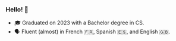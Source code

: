 ### Hello! 👋

- 🎓 Graduated on 2023 with a Bachelor degree in CS.
- 🗣 Fluent (almost) in French 🇫🇷, Spanish 🇪🇸, and English 🇬🇧.
